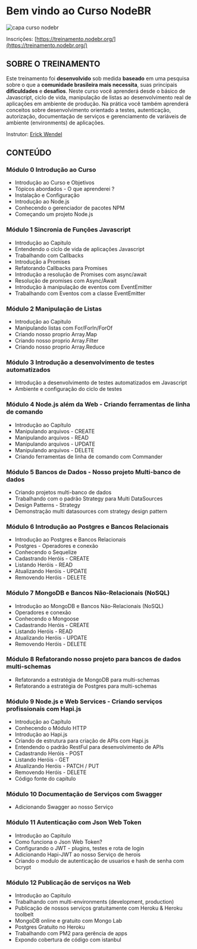 # Bem vindo ao Curso NodeBR

<img src="https://raw.githubusercontent.com/nodejsbrazil/cursonodebr01/master/src/nodebr.jpeg" alt="capa curso nodebr" title="Bem vindo ao Curso NodeBR"  />

Inscrições: [https://treinamento.nodebr.org/](https://treinamento.nodebr.org/)

## SOBRE O TREINAMENTO

Este treinamento foi  **desenvolvido**  sob medida  **baseado**  em uma pesquisa sobre o que a  **comunidade brasileira mais necessita**, suas principais  **dificuldades**  e  **desafios**. Neste curso você aprenderá desde o básico de Javascript, ciclo de vida, manipulação de listas ao desenvolvimento real de aplicações em ambiente de produção. Na prática você também aprenderá conceitos sobre desenvolvimento orientado a testes, autenticação, autorização, documentação de serviços e gerenciamento de variáveis de ambiente (environments) de aplicações.

Instrutor: [Erick Wendel](https://twitter.com/erickwendel_)

## CONTEÚDO

### Módulo 0  Introdução ao Curso

- Introdução ao Curso e Objetivos
- Tópicos abordados - O que aprenderei ?
- Instalação e Configuração
- Introdução ao Node.js
- Conhecendo o gerenciador de pacotes NPM
- Começando um projeto Node.js

### Módulo 1  Sincronia de Funções Javascript

- Introdução ao Capitulo
- Entendendo o ciclo de vida de aplicações Javascript
- Trabalhando com Callbacks
- Introdução a Promises
- Refatorando Callbacks para Promises
- Introdução a resolução de Promises com async/await
- Resolução de promises com Async/Await
- Introdução à manipulação de eventos com EventEmitter
- Trabalhando com Eventos com a classe EventEmitter

### Módulo 2  Manipulação de Listas

- Introdução ao Capitulo
- Manipulando listas com For/ForIn/ForOf
- Criando nosso proprio Array.Map
- Criando nosso proprio Array.Filter
- Criando nosso proprio Array.Reduce

### Módulo 3  Introdução a desenvolvimento de testes automatizados

- Introdução a desenvolvimento de testes automatizados em Javascript
- Ambiente e configuração do ciclo de testes

### Módulo 4  Node.js além da Web - Criando ferramentas de linha de comando

- Introdução ao Capítulo
- Manipulando arquivos - CREATE
- Manipulando arquivos - READ
- Manipulando arquivos - UPDATE
- Manipulando arquivos - DELETE
- Criando ferramentas de linha de comando com Commander

### Módulo 5  Bancos de Dados - Nosso projeto Multi-banco de dados

- Criando projetos multi-banco de dados
- Trabalhando com o padrão Strategy para Multi DataSources
- Design Patterns - Strategy
- Demonstração multi datasources com strategy design pattern

### Módulo 6  Introdução ao Postgres e Bancos Relacionais

- Introdução ao Postgres e Bancos Relacionais
- Postgres - Operadores e conexão
- Conhecendo o Sequelize
- Cadastrando Heróis - CREATE
- Listando Heróis - READ
- Atualizando Heróis - UPDATE
- Removendo Heróis - DELETE

### Módulo 7  MongoDB e Bancos Não-Relacionais (NoSQL)

- Introdução ao MongoDB e Bancos Não-Relacionais (NoSQL)
- Operadores e conexão
- Conhecendo o Mongoose
- Cadastrando Heróis - CREATE
- Listando Heróis - READ
- Atualizando Heróis - UPDATE
- Removendo Heróis - DELETE

### Módulo 8  Refatorando nosso projeto para bancos de dados multi-schemas

- Refatorando a estratégia de MongoDB para multi-schemas
- Refatorando a estratégia de Postgres para multi-schemas

### Módulo 9  Node.js e Web Services - Criando serviços profissionais com Hapi.js

- Introdução ao Capítulo
- Conhecendo o Módulo HTTP
- Introdução ao Hapi.js
- Criando de estrutura para criação de APIs com Hapi.js
- Entendendo o padrão RestFul para desenvolvimento de APIs
- Cadastrando Heróis - POST
- Listando Heróis - GET
- Atualizando Heróis - PATCH / PUT
- Removendo Heróis - DELETE
- Código fonte do capítulo

### Módulo 10  Documentação de Serviços com Swagger

- Adicionando Swagger ao nosso Serviço

### Módulo 11  Autenticação com Json Web Token

- Introdução ao Capitulo
- Como funciona o Json Web Token?
- Configurando o JWT - plugins, testes e rota de login
- Adicionando Hapi-JWT ao nosso Serviço de herois
- Criando o modulo de autenticação de usuarios e hash de senha com bcrypt

### Módulo 12  Publicação de serviços na Web

- Introdução ao Capitulo
- Trabalhando com multi-environments (development, production)
- Publicação de nossos serviços gratuitamente com Heroku & Heroku toolbelt
- MongoDB online e gratuito com Mongo Lab
- Postgres Gratuito no Heroku
- Trabalhando com PM2 para gerência de apps
- Expondo cobertura de código com istanbul

